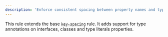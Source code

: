 ```yaml
---
description: 'Enforce consistent spacing between property names and type annotations in types and interfaces.'
---
```


This rule extends the base [`key-spacing`](/rules/js/key-spacing) rule.
It adds support for type annotations on interfaces, classes and type literals properties.
